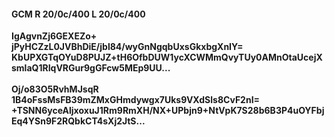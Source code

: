 #### GCM R 20/0c/400 L 20/0c/400
**IgAgvnZj6GEXEZo+**<br/>**jPyHCZzL0JVBhDiE/jbl84/wyGnNgqbUxsGkxbgXnIY=**<br/>**KbUPXGTqOYuD8PUJZ+tH6OfbDUW1ycXCWMmQvyTUy0AMnOtaUcejXsmlaQ1RIqVRGur9gGFcw5MEp9UU...**<br/><br/>
**Oj/o83O5RvhMJsqR**<br/>**1B4oFssMsFB39mZMxGHmdywgx7Uks9VXdSls8CvF2nI=**<br/>**+TSNN6yceAljxoxuJ1Rm9RmXH/NX+UPbjn9+NtVpK7S28b6B3P4uOYFbjEq4YSn9F2RQbkCT4sXj2JtS...**